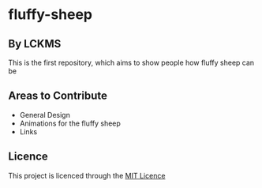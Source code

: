 # fluffy-sheep
## By LCKMS
This is the first repository, which aims to show people how fluffy sheep can be
## Areas to Contribute
* General Design
* Animations for the fluffy sheep
* Links
## Licence
This project is licenced through the [MIT Licence](https://github.com/LCKMS/fluffy-sheep/blob/master/LICENSE)
